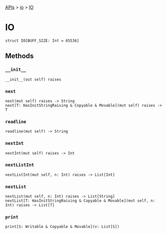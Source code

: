 [APIs](../index.md) > [io](./index.md) > [IO]()

# IO

```
struct IO[BUFF_SIZE: Int = 65536]
```

## Methods

### `__init__`

```
__init__(out self) raises
```

### `next`

```
next(mut self) raises -> String
next[T: HasInitStringRaising & Copyable & Movable](mut self) raises -> T
```

### `readline`

```
readline(mut self) -> String
```

### `nextInt`

```
nextInt(mut self) raises -> Int
```

### `nextListInt`

```
nextListInt(mut self, n: Int) raises -> List[Int]
```

### `nextList`

```
nextList(mut self, n: Int) raises -> List[String]
nextList[T: HasInitStringRaising & Copyable & Movable](mut self, n: Int) raises -> List[T]
```

### `print`

```
print[S: Writable & Copyable & Movable](v: List[S])
```
